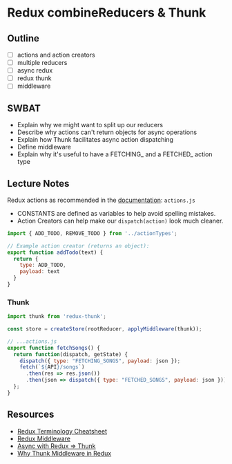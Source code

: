 Redux combineReducers & Thunk
=============================

## Outline

- [ ] actions and action creators
- [ ] multiple reducers
- [ ] async redux
- [ ] redux thunk
- [ ] middleware

## SWBAT

- Explain why we might want to split up our reducers
- Describe why actions can't return objects for async operations
- Explain how Thunk facilitates async action dispatching
- Define middleware
- Explain why it's useful to have a FETCHING_ and a FETCHED_ action type

## Lecture Notes

Redux actions as recommended in the [documentation](https://redux.js.org/basics/actions): `actions.js`
- CONSTANTS are defined as variables to help avoid spelling mistakes.
- Action Creators can help make our `dispatch(action)` look much cleaner.

```javascript
import { ADD_TODO, REMOVE_TODO } from '../actionTypes';

// Example action creator (returns an object):
export function addTodo(text) {
  return {
    type: ADD_TODO,
    payload: text
  }
}
```

### Thunk

```javascript
import thunk from 'redux-thunk';

const store = createStore(rootReducer, applyMiddleware(thunk));

// ...actions.js
export function fetchSongs() {
  return function(dispatch, getState) {
    dispatch({ type: "FETCHING_SONGS", payload: json });
    fetch(`${API}/songs`)
      .then(res => res.json())
      .then(json => dispatch({ type: "FETCHED_SONGS", payload: json }));
  };
}
```

## Resources

- [Redux Terminology Cheatsheet](https://gist.github.com/alexgriff/0e247dee73e9125177d9c04cec159cc6)
- [Redux Middleware](https://redux.js.org/advanced/middleware)
- [Async with Redux => Thunk](https://stackoverflow.com/questions/35411423/how-to-dispatch-a-redux-action-with-a-timeout/35415559)
- [Why Thunk Middleware in Redux](https://stackoverflow.com/questions/34570758/why-do-we-need-middleware-for-async-flow-in-redux/34584313)

